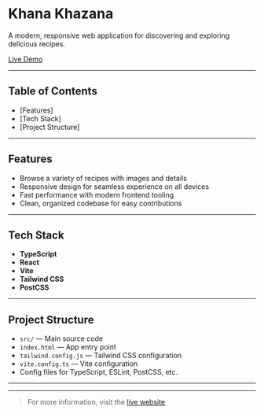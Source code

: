 # Khana Khazana

A modern, responsive web application for discovering and exploring delicious recipes.

[Live Demo](https://khana-khazana-project-flame.vercel.app/)

---

## Table of Contents

- [Features]
- [Tech Stack]
- [Project Structure]

---

## Features

- Browse a variety of recipes with images and details
- Responsive design for seamless experience on all devices
- Fast performance with modern frontend tooling
- Clean, organized codebase for easy contributions

---

## Tech Stack

- **TypeScript**
- **React**
- **Vite**
- **Tailwind CSS**
- **PostCSS**

---

## Project Structure

- `src/` — Main source code
- `index.html` — App entry point
- `tailwind.config.js` — Tailwind CSS configuration
- `vite.config.ts` — Vite configuration
- Config files for TypeScript, ESLint, PostCSS, etc.

---



---

> For more information, visit the [live website](https://khana-khazana-project-flame.vercel.app/).


